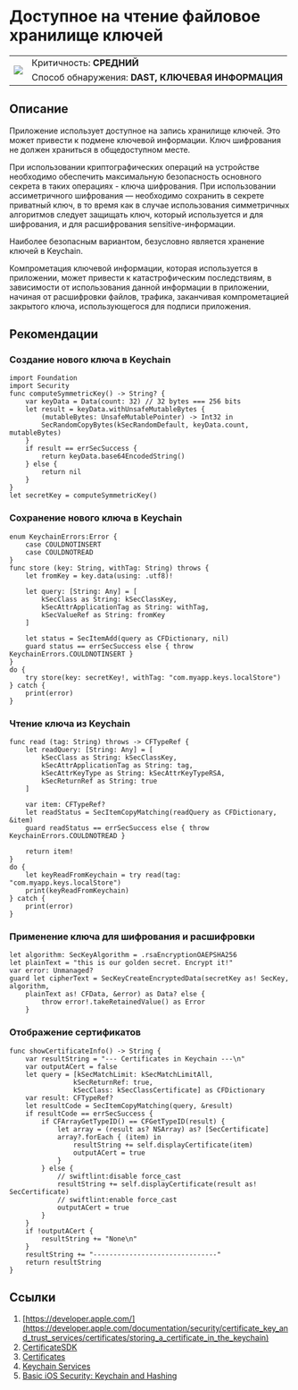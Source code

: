 # Доступное на чтение файловое хранилище ключей

<table class='noborder'>
    <colgroup>
      <col/>
      <col/>
    </colgroup>
    <tbody>
      <tr>
        <td rowspan="2"><img src="../../../img/defekt_srednij.png"/></td>
        <td>Критичность:<strong> СРЕДНИЙ</strong></td>
      </tr>
      <tr>
        <td>Способ обнаружения:<strong> DAST, КЛЮЧЕВАЯ ИНФОРМАЦИЯ</strong></td>
      </tr>
    </tbody>
</table>

## Описание

Приложение использует доступное на запись хранилище ключей. Это может привести к подмене ключевой информации. Ключ шифрования не должен храниться в общедоступном месте.

При использовании криптографических операций на устройстве необходимо обеспечить максимальную безопасность основного секрета в таких операциях - ключа шифрования. При использовании ассиметричного шифрования — необходимо сохранить в секрете приватный ключ, в то время как в случае использования симметричных алгоритмов следует защищать ключ, который используется и для шифрования, и для расшифрования sensitive-информации. 

Наиболее безопасным вариантом, безусловно является хранение ключей в Keychain.

Компрометация ключевой информации, которая используется в приложении, может привести к катастрофическим последствиям, в зависимости от использования данной информации в приложении, начиная от расшифровки файлов, трафика, заканчивая компрометацией закрытого ключа, использующегося для подписи приложения.

## Рекомендации

### Создание нового ключа в Keychain

    import Foundation
    import Security
    func computeSymmetricKey() -> String? {
        var keyData = Data(count: 32) // 32 bytes === 256 bits
        let result = keyData.withUnsafeMutableBytes {
            (mutableBytes: UnsafeMutablePointer) -> Int32 in
            SecRandomCopyBytes(kSecRandomDefault, keyData.count, mutableBytes)
        }
        if result == errSecSuccess {
            return keyData.base64EncodedString()
        } else {
            return nil
        }
    }
    let secretKey = computeSymmetricKey()

### Сохранение нового ключа в Keychain

    enum KeychainErrors:Error {
        case COULDNOTINSERT
        case COULDNOTREAD
    }
    func store (key: String, withTag: String) throws {
        let fromKey = key.data(using: .utf8)!
        
        let query: [String: Any] = [
            kSecClass as String: kSecClassKey,
            kSecAttrApplicationTag as String: withTag,
            kSecValueRef as String: fromKey
        ]
        
        let status = SecItemAdd(query as CFDictionary, nil)
        guard status == errSecSuccess else { throw KeychainErrors.COULDNOTINSERT }
    }
    do {
        try store(key: secretKey!, withTag: "com.myapp.keys.localStore")
    } catch {
        print(error)
    }

### Чтение ключа из Keychain

    func read (tag: String) throws -> CFTypeRef {
        let readQuery: [String: Any] = [
            kSecClass as String: kSecClassKey,
            kSecAttrApplicationTag as String: tag,
            kSecAttrKeyType as String: kSecAttrKeyTypeRSA,
            kSecReturnRef as String: true
        ]
        
        var item: CFTypeRef?
        let readStatus = SecItemCopyMatching(readQuery as CFDictionary, &item)
        guard readStatus == errSecSuccess else { throw KeychainErrors.COULDNOTREAD }
        
        return item!
    }
    do {
        let keyReadFromKeychain = try read(tag: "com.myapp.keys.localStore")
        print(keyReadFromKeychain)
    } catch {
        print(error)
    }

### Применение ключа для шифрования и расшифровки

    let algorithm: SecKeyAlgorithm = .rsaEncryptionOAEPSHA256
    let plainText = "this is our golden secret. Encrypt it!"
    var error: Unmanaged?
    guard let cipherText = SecKeyCreateEncryptedData(secretKey as! SecKey, algorithm,
        plainText as! CFData, &error) as Data? else {
            throw error!.takeRetainedValue() as Error
        }

### Отображение сертификатов
    func showCertificateInfo() -> String {
        var resultString = "--- Certificates in Keychain ---\n"
        var outputACert = false
        let query = [kSecMatchLimit: kSecMatchLimitAll,
                    kSecReturnRef: true,
                    kSecClass: kSecClassCertificate] as CFDictionary
        var result: CFTypeRef?
        let resultCode = SecItemCopyMatching(query, &result)
        if resultCode == errSecSuccess {
            if CFArrayGetTypeID() == CFGetTypeID(result) {
                let array = (result as? NSArray) as? [SecCertificate]
                array?.forEach { (item) in
                    resultString += self.displayCertificate(item)
                    outputACert = true
                }
            } else {
                // swiftlint:disable force_cast
                resultString += self.displayCertificate(result as! SecCertificate)
                // swiftlint:enable force_cast
                outputACert = true
            }
        }
        if !outputACert {
            resultString += "None\n"
        }
        resultString += "-------------------------------"
        return resultString
    }

## Ссылки

1. [https://developer.apple.com/](https://developer.apple.com/documentation/security/certificate_key_and_trust_services/certificates/storing_a_certificate_in_the_keychain)
2. [CertificateSDK](https://github.com/jamf/CertificateSDK/blob/main/Certificate%20SDK%20Sample%20App/KeychainHandler.swift)
3. [Certificates](https://developer.apple.com/documentation/security/certificate_key_and_trust_services/certificates)
4. [Keychain Services](https://www.raywenderlich.com/9240-keychain-services-api-tutorial-for-passwords-in-swift)
5. [Basic iOS Security: Keychain and Hashing](https://www.raywenderlich.com/129-basic-ios-security-keychain-and-hashing)